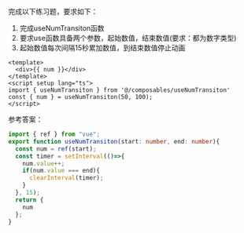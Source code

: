 完成以下练习题，要求如下：

1. 完成useNumTransiton函数
2. 要求use函数具备两个参数，起始数值，结束数值(要求：都为数字类型)
3. 起始数值每次间隔15秒累加数值，到结束数值停止动画

```vue
<template>
  <div>{{ num }}</div>
</template>
<script setup lang="ts">
import { useNumTransiton } from '@/composables/useNumTransiton'
const { num } = useNumTransiton(50, 100);
</script>
```

参考答案：

```typescript
import { ref } from "vue";
export function useNumTransiton(start: number, end: number){ 
  const num = ref(start);
  const timer = setInterval(()=>{
    num.value++;
    if(num.value === end){
      clearInterval(timer);
    }
  }, 15);
  return {
    num
  };
}
```